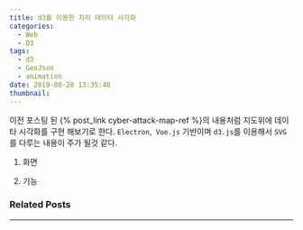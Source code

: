 ```yaml
---
title: d3를 이용한 지리 데이타 시각화
categories:
  - Web
  - D3
tags:
  - d3
  - GeoJson
  - animation
date: 2019-08-28 13:35:48
thumbnail:
---
```

이전 포스팅 된 {% post_link cyber-attack-map-ref %}의 내용처럼 지도위에 데이타 시각화를 구현 해보기로 한다. `Electron`,` Vue.js` 기반이며 `d3.js`를 이용해서 `SVG`를 다루는 내용이 주가 될것 같다.

1. 화면

2. 기능






 

### Related Posts
---
